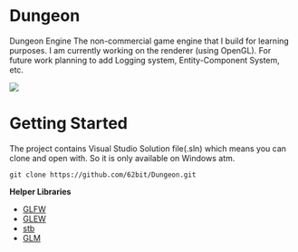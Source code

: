 # Dungeon
Dungeon Engine
The non-commercial game engine that I build for learning purposes. I am currently working on the renderer (using OpenGL). For future work planning to add Logging system, Entity-Component System, etc.

![](Dungeon/DungeonEngine/Source/dungeon.gif)

# Getting Started
The project contains Visual Studio Solution file(.sln) which means you can clone and open with. So it is only available on Windows atm.

```
git clone https://github.com/62bit/Dungeon.git
```

**Helper Libraries**
- [GLFW](https://www.glfw.org/)
- [GLEW](http://glew.sourceforge.net/)
- [stb](https://github.com/nothings/stb)
- [GLM](https://glm.g-truc.net/)
